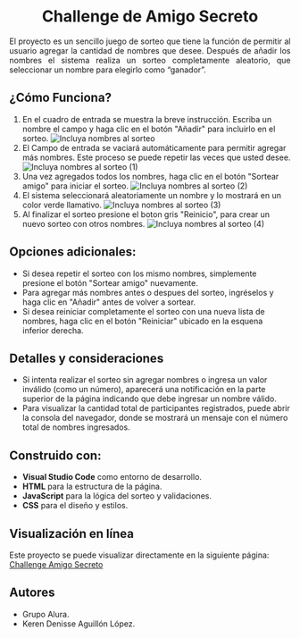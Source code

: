 <h1 align="center">Challenge de Amigo Secreto</h1>
<p align="justify">El proyecto es un sencillo juego de sorteo que tiene la función de permitir al usuario agregar la cantidad de nombres que desee. Después de añadir los nombres el sistema realiza un sorteo completamente aleatorio, que seleccionar un nombre para elegirlo como “ganador”.</p>

## ¿Cómo Funciona?
1. En el cuadro de entrada se muestra la breve instrucción. Escriba un nombre el campo y haga clic en el botón "Añadir" para incluirlo en el sorteo.
![Incluya nombres al sorteo](https://github.com/user-attachments/assets/2daabc6d-f07b-432c-9e38-93f98bb11170)
2. El Campo de entrada se vaciará automáticamente para permitir agregar más nombres. Este proceso se puede repetir las veces que usted desee.
![Incluya nombres al sorteo (1)](https://github.com/user-attachments/assets/c7c2bef6-739b-4f01-a719-b56d545b97fd)
3. Una vez agregados todos los nombres, haga clic en el botón "Sortear amigo" para iniciar el sorteo.
![Incluya nombres al sorteo (2)](https://github.com/user-attachments/assets/aea50361-7b1a-4f3d-9886-5ccd0c0ae3fb)
4. El sistema seleccionará aleatoriamente un nombre y lo mostrará en un color verde llamativo.
![Incluya nombres al sorteo (3)](https://github.com/user-attachments/assets/13f79b61-7fc4-4184-b174-6fb103aff031)
5. Al finalizar el sorteo presione el boton gris "Reinicio", para crear un nuevo sorteo con otros nombres.
![Incluya nombres al sorteo (4)](https://github.com/user-attachments/assets/54d46880-c3e7-4b8f-bf3d-c9c43584a00f)

## Opciones adicionales:
- Si desea repetir el sorteo con los mismo nombres, simplemente presione el botón "Sortear amigo" nuevamente.
- Para agregar más nombres antes o despues del sorteo, ingréselos y haga clic en "Añadir" antes de volver a sortear.
- Si desea reiniciar completamente el sorteo con una nueva lista de nombres, haga clic en el botón "Reiniciar" ubicado en la esquena inferior derecha.

## Detalles y consideraciones 
- Si intenta realizar el sorteo sin agregar nombres o ingresa un valor inválido (como un número), aparecerá una notificación en la parte superior de la página indicando que debe ingresar un nombre válido.
- Para visualizar la cantidad total de participantes registrados, puede abrir la consola del navegador, donde se mostrará un mensaje con el número total de nombres ingresados.

## Construido con:
- **Visual Studio Code** como entorno de desarrollo.
- **HTML** para la estructura de la página.
- **JavaScript** para la lógica del sorteo y validaciones.
- **CSS** para el diseño y estilos.

## Visualización en línea  
Este proyecto se puede visualizar directamente en la siguiente página:  
[Challenge Amigo Secreto](https://kerena17.github.io/challenge-amigo-secreto_keren/)


## Autores
- Grupo Alura.
- Keren Denisse Aguillón López.
